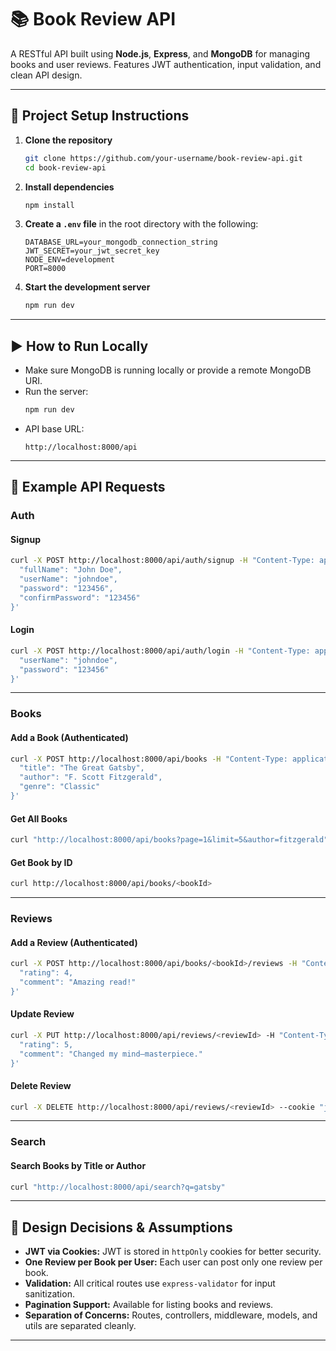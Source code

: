 # 📚 Book Review API

A RESTful API built using **Node.js**, **Express**, and **MongoDB** for managing books and user reviews. Features JWT authentication, input validation, and clean API design.

---

## 🔧 Project Setup Instructions

1. **Clone the repository**
   ```bash
   git clone https://github.com/your-username/book-review-api.git
   cd book-review-api
   ```

2. **Install dependencies**
   ```bash
   npm install
   ```

3. **Create a `.env` file** in the root directory with the following:
   ```env
   DATABASE_URL=your_mongodb_connection_string
   JWT_SECRET=your_jwt_secret_key
   NODE_ENV=development
   PORT=8000
   ```

4. **Start the development server**
   ```bash
   npm run dev
   ```

---

## ▶️ How to Run Locally

- Make sure MongoDB is running locally or provide a remote MongoDB URI.
- Run the server:
  ```bash
  npm run dev
  ```
- API base URL:
  ```
  http://localhost:8000/api
  ```

---

## 🧪 Example API Requests

### Auth

#### Signup
```bash
curl -X POST http://localhost:8000/api/auth/signup -H "Content-Type: application/json" -d '{
  "fullName": "John Doe",
  "userName": "johndoe",
  "password": "123456",
  "confirmPassword": "123456"
}'
```

#### Login
```bash
curl -X POST http://localhost:8000/api/auth/login -H "Content-Type: application/json" -d '{
  "userName": "johndoe",
  "password": "123456"
}'
```

---

### Books

#### Add a Book (Authenticated)
```bash
curl -X POST http://localhost:8000/api/books -H "Content-Type: application/json" --cookie "jwt=your_token_here" -d '{
  "title": "The Great Gatsby",
  "author": "F. Scott Fitzgerald",
  "genre": "Classic"
}'
```

#### Get All Books
```bash
curl "http://localhost:8000/api/books?page=1&limit=5&author=fitzgerald"
```

#### Get Book by ID
```bash
curl http://localhost:8000/api/books/<bookId>
```

---

### Reviews

#### Add a Review (Authenticated)
```bash
curl -X POST http://localhost:8000/api/books/<bookId>/reviews -H "Content-Type: application/json" --cookie "jwt=your_token_here" -d '{
  "rating": 4,
  "comment": "Amazing read!"
}'
```

#### Update Review
```bash
curl -X PUT http://localhost:8000/api/reviews/<reviewId> -H "Content-Type: application/json" --cookie "jwt=your_token_here" -d '{
  "rating": 5,
  "comment": "Changed my mind—masterpiece."
}'
```

#### Delete Review
```bash
curl -X DELETE http://localhost:8000/api/reviews/<reviewId> --cookie "jwt=your_token_here"
```

---

### Search

#### Search Books by Title or Author
```bash
curl "http://localhost:8000/api/search?q=gatsby"
```

---

## 📐 Design Decisions & Assumptions

- **JWT via Cookies:** JWT is stored in `httpOnly` cookies for better security.
- **One Review per Book per User:** Each user can post only one review per book.
- **Validation:** All critical routes use `express-validator` for input sanitization.
- **Pagination Support:** Available for listing books and reviews.
- **Separation of Concerns:** Routes, controllers, middleware, models, and utils are separated cleanly.

---
